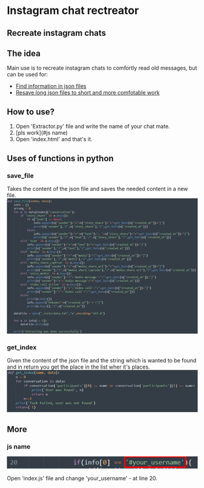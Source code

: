 # Instagram chat rectreator
Recreate instagram chats
--
## The idea
Main use is to recreate instagram chats to comfortly read old messages, 
but can be used for:
* [Find information in json files](#get_index)
* [Resave long json files to short and more comfotable work](#save_file)

## How to use?
1. Open 'Extractor.py' file and write the name of your chat mate.
2. [pls work](#js name)
3. Open 'index.html' and that's it.

## Uses of functions in python
### save_file
Takes the content of the json file and saves the needed content in a new file.
![save_info](img/save_info.png)
### get_index
Given the content of the json file and the string which is wanted to be found and in return you get the place in the list wher it's places.
![find_index.png](img/find_index.png)

## More
### js name
![js change](img/change.png)

Open 'index.js' file and change 'your_username' - at line 20.
